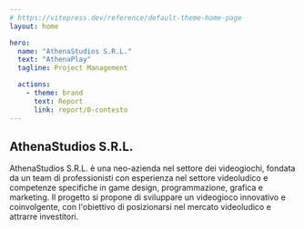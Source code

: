 ```yaml
---
# https://vitepress.dev/reference/default-theme-home-page
layout: home

hero:
  name: "AthenaStudios S.R.L."
  text: "AthenaPlay"
  tagline: Project Management

  actions:
    - theme: brand
      text: Report
      link: report/0-contesto
---
```


## AthenaStudios S.R.L.

AthenaStudios S.R.L. è una neo-azienda nel settore dei videogiochi, fondata 
da un team di professionisti con esperienza nel settore videoludico e 
competenze specifiche in game design, programmazione, grafica e marketing. 
Il progetto si propone di sviluppare un videogioco innovativo e coinvolgente, 
con l'obiettivo di posizionarsi nel mercato videoludico e attrarre investitori.
